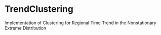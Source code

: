 # TrendClustering

Implementation of Clustering for Regional Time Trend in the Nonstationary Extreme Distribution
